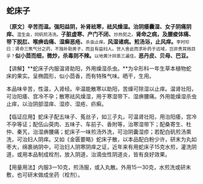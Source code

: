## 蛇床子

**〔原文〕辛苦而温。强阳益阴，补肾祛寒，祛风燥湿。治阴痿囊湿、女子阴痛阴痒、**<small>湿生虫，同矾煎汤洗。</small>**子脏虚寒、产门不闭、**<small>炒热熨之。</small>**肾命之病，及腰痠体痛、带下脱肛、喉痹齿痛、湿癣恶疮、**<small>杀虫止痒。</small>**风湿诸病。煎汤浴，止风痒。**<small>李时珍曰：肾命三焦气分之药，不独补助男子，而且有益妇人。世人舍此而求补药于远域，岂非贵耳贱目乎？</small>**似小茴而细，微炒，杀毒则不辣。**<small>以地黄汁拌蒸三遍佳。</small>**恶丹皮、贝母、巴豆。**

【讲解】**蛇床子内服温肾助阳，外用燥湿杀虫。**为伞形科一年生草本植物蛇床的果实。呈椭圆形，似小茴香，而有特殊气味。晒干，生用。

本品味辛苦，性温，入肾经。辛温能散寒以助阳，苦燥可除湿以止痒。温肾壮阳，可治阳痿、宫冷不孕；散寒祛风燥湿，用于寒湿带下、湿痹腰痛。外用能燥湿杀虫止痒，以治阴部湿痒、湿疹、湿疮、疥癣。

【临证应用】蛇床子配五味子、菟丝子，如三子丸，可温肾壮阳，用治阳痿，宫冷不孕等证；配伍山萸肉、五味子、车前子、香附等，治寒湿带下；配桑寄生、杜仲、秦艽，治湿痹腰痛；蛇床子一味煎汤外洗，可治阴囊湿疹；若配白矾煎汤熏洗，可治妇人阴痒。又如《金匮要略》蛇床子散，以本品配白粉少许，研末为丸如枣大，绵裹纳阴中，可治妇人阴寒阴痒之证，近年来有用蛇床子15克水煎，灌洗阴道，或用本品制成栓剂，放入阴道，治滴虫性阴道炎，皆有良好效果。

【用量用法】内服3一10克，煎汤服，或入丸散。外用15一30克，水煎洗或研末敷，也可研末做成坐药（栓剂）。
